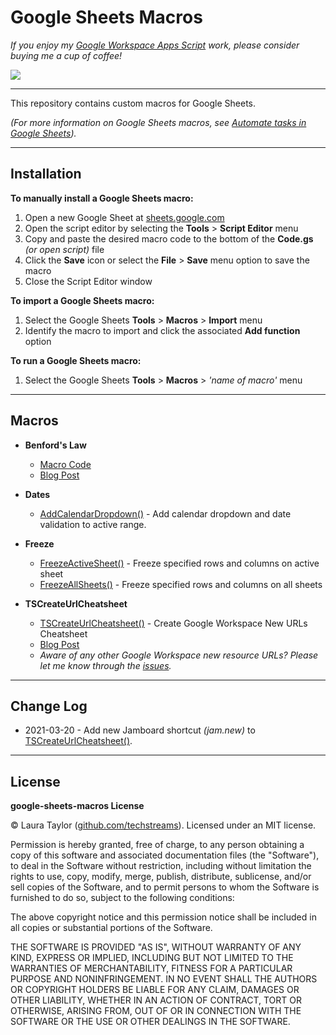 # Google Sheets Macros

*If you enjoy my [Google Workspace Apps Script](https://developers.google.com/apps-script) work, please consider buying me a cup of coffee!* 


[![](https://techstreams.github.io/images/bmac.svg)](https://www.buymeacoffee.com/techstreams)

---

This repository contains custom macros for Google Sheets.

*(For more information on Google Sheets macros, see [Automate tasks in Google Sheets](https://support.google.com/docs/answer/7665004)).*

---

## Installation

**To manually install a Google Sheets macro:**

1. Open a new Google Sheet at [sheets.google.com](http://sheets.google.com/)
1. Open the script editor by selecting the **Tools** > **Script Editor** menu
1. Copy and paste the desired macro code to the bottom of the **Code.gs** *(or open script)* file
1. Click the **Save** icon or select the **File** > **Save** menu option to save the macro
1. Close the Script Editor window

**To import a Google Sheets macro:**

1. Select the Google Sheets **Tools** > **Macros** > **Import** menu
1. Identify the macro to import and click the associated **Add function** option

**To run a Google Sheets macro:**

1. Select the Google Sheets **Tools** > **Macros** > *'name of macro'* menu
  

---

## Macros

* **Benford's Law**  
  * [Macro Code](/BenfordsLaw.gs)
  * [Blog Post](https://medium.com/@techstreams/using-apps-script-a-google-sheets-macro-and-benfords-law-to-detect-potential-fraud-9fbd91b325ab)
  
* **Dates**
  * [AddCalendarDropdown()](/Dates.gs) - Add calendar dropdown and date validation to active range.
  
* **Freeze**
  * [FreezeActiveSheet()](/Freeze.gs) - Freeze specified rows and columns on active sheet
  * [FreezeAllSheets()](/Freeze.gs) - Freeze specified rows and columns on all sheets

* **TSCreateUrlCheatsheet**
  * [TSCreateUrlCheatsheet()](/TSCreateUrlCheatsheet.gs) - Create Google Workspace New URLs Cheatsheet
  * [Blog Post](https://techstreams.medium.com/tsdynamicurls-2-leverage-the-power-of-google-workspace-new-resource-urls-6b1da5ff49a7)
  * *Aware of any other Google Workspace new resource URLs?  Please let me know through the [issues](https://github.com/techstreams/google-sheets-macros/issues).*
  
---

## Change Log

* 2021-03-20 - Add new Jamboard shortcut *(jam.new)* to [TSCreateUrlCheatsheet()](/TSCreateUrlCheatsheet.gs).

---

## License

**google-sheets-macros License**

© Laura Taylor ([github.com/techstreams](https://github.com/techstreams)). Licensed under an MIT license.

Permission is hereby granted, free of charge, to any person obtaining a copy
of this software and associated documentation files (the "Software"), to deal
in the Software without restriction, including without limitation the rights
to use, copy, modify, merge, publish, distribute, sublicense, and/or sell
copies of the Software, and to permit persons to whom the Software is
furnished to do so, subject to the following conditions:

The above copyright notice and this permission notice shall be included in all
copies or substantial portions of the Software.

THE SOFTWARE IS PROVIDED "AS IS", WITHOUT WARRANTY OF ANY KIND, EXPRESS OR
IMPLIED, INCLUDING BUT NOT LIMITED TO THE WARRANTIES OF MERCHANTABILITY,
FITNESS FOR A PARTICULAR PURPOSE AND NONINFRINGEMENT. IN NO EVENT SHALL THE
AUTHORS OR COPYRIGHT HOLDERS BE LIABLE FOR ANY CLAIM, DAMAGES OR OTHER
LIABILITY, WHETHER IN AN ACTION OF CONTRACT, TORT OR OTHERWISE, ARISING FROM,
OUT OF OR IN CONNECTION WITH THE SOFTWARE OR THE USE OR OTHER DEALINGS IN THE
SOFTWARE.
